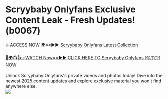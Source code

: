 # Scryybaby Onlyfans Exclusive Content Leak - Fresh Updates! (b0067)

🔥 ACCESS NOW 🌍==►► <a href="https://tinyurl.com/kvy9nzfs" rel="nofollow">Scryybaby Onlyfans Latest Collection</a>
<br><br>
[🔴🌍📺📱👉WA𝚃CH Now==►► CLICK HERE TO Scryybaby Onlyfans 𝚆𝙰𝚃𝙲𝙷 NOW](https://tinyurl.com/kvy9nzfs)
<br><br>
Unlock Scryybaby Onlyfans's private videos and photos today! Dive into the newest 2025 content updates and explore exclusive material you won’t find anywhere else.
<br>
<a href="https://tinyurl.com/kvy9nzfs" rel="nofollow" data-target="animated-image.originalLink"><img src="https://camo.githubusercontent.com/8a4f000d20f83aca3bf7ec5f350d767afa0574a8a352519fd8cfa583a6f93a33/68747470733a2f2f692e696d6775722e636f6d2f644a486b345a712e676966" data-canonical-src="https://i.imgur.com/dJHk4Zq.gif" style="max-width: 100%; display: inline-block;" data-target="animated-image.originalImage"></a>
<br>
